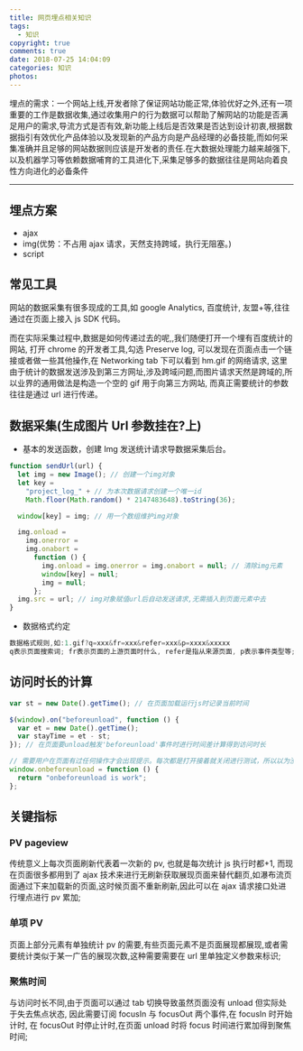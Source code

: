 ```yaml
---
title: 网页埋点相关知识
tags:
  - 知识
copyright: true
comments: true
date: 2018-07-25 14:04:09
categories: 知识
photos:
---
```


埋点的需求：一个网站上线,开发者除了保证网站功能正常,体验优好之外,还有一项重要的工作是数据收集,通过收集用户的行为数据可以帮助了解网站的功能是否满足用户的需求,导流方式是否有效,新功能上线后是否效果是否达到设计初衷,根据数据指引有效优化产品体验以及发现新的产品方向是产品经理的必备技能,而如何采集准确并且足够的网站数据则应该是开发者的责任.在大数据处理能力越来越强下,以及机器学习等依赖数据哺育的工具进化下,采集足够多的数据往往是网站向着良性方向进化的必备条件

---

<!-- more -->

## 埋点方案

- ajax
- img(优势：不占用 ajax 请求，天然支持跨域，执行无阻塞。)
- script

## 常见工具

网站的数据采集有很多现成的工具,如 google Analytics, 百度统计, 友盟+等,往往通过在页面上接入 js SDK 代码。

而在实际采集过程中,数据是如何传递过去的呢,,我们随便打开一个埋有百度统计的网站, 打开 chrome 的开发者工具,勾选 Preserve log,
可以发现在页面点击一个链接或者做一些其他操作,在 Networking tab 下可以看到 hm.gif 的网络请求, 这里由于统计的数据发送涉及到第三方网址,涉及跨域问题,而图片请求天然是跨域的,所以业界的通用做法是构造一个空的 gif 用于向第三方网站, 而真正需要统计的参数往往是通过 url 进行传递。

## 数据采集(生成图片 Url 参数挂在?上)

- 基本的发送函数，创建 Img 发送统计请求导数据采集后台。

```javascript
function sendUrl(url) {
  let img = new Image(); // 创建一个img对象
  let key =
    "project_log_" + // 为本次数据请求创建一个唯一id
    Math.floor(Math.random() * 2147483648).toString(36);

  window[key] = img; // 用一个数组维护img对象

  img.onload =
    img.onerror =
    img.onabort =
      function () {
        img.onload = img.onerror = img.onabort = null; // 清除img元素
        window[key] = null;
        img = null;
      };
  img.src = url; // img对象赋值url后自动发送请求,无需插入到页面元素中去
}
```

- 数据格式约定

```javascript
数据格式规则,如:1.gif?q=xxx&fr=xxx&refer=xxx&p=xxxx&xxxxx
q表示页面搜索词; fr表示页面的上游页面时什么, refer是指从来源页面, p表示事件类型等;
```

## 访问时长的计算

```javascript
var st = new Date().getTime(); // 在页面加载运行js时记录当前时间

$(window).on("beforeunload", function () {
  var et = new Date().getTime();
  var stayTime = et - st;
}); // 在页面要unload触发'beforeunload'事件时进行时间差计算得到访问时长

// 需要用户在页面有过任何操作才会出现提示。每次都是打开接着就关闭进行测试，所以以为没用
window.onbeforeunload = function () {
  return "onbeforeunload is work";
};
```

## 关键指标

### PV pageview

传统意义上每次页面刷新代表着一次新的 pv, 也就是每次统计 js 执行时都+1, 而现在页面很多都用到了 ajax 技术来进行无刷新获取展现页面来替代翻页,如瀑布流页面通过下来加载新的页面,这时候页面不重新刷新,因此可以在 ajax 请求接口处进行埋点进行 pv 累加;

### 单项 PV

页面上部分元素有单独统计 pv 的需要,有些页面元素不是页面展现都展现,或者需要统计类似于某一广告的展现次数,这种需要需要在 url 里单独定义参数来标识;

### 聚焦时间

与访问时长不同,由于页面可以通过 tab 切换导致虽然页面没有 unload 但实际处于失去焦点状态, 因此需要订阅 focusIn 与 focusOut 两个事件,在 focusIn 时开始计时, 在 focusOut 时停止计时,在页面 unload 时将 focus 时间进行累加得到聚焦时间;
